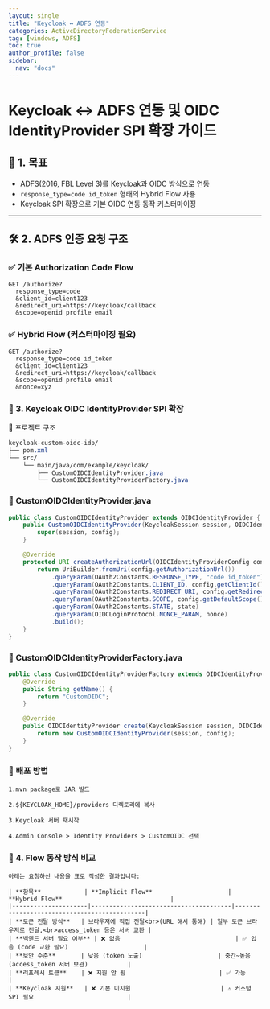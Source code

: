 ```yaml
---
layout: single
title: "Keycloak ↔ ADFS 연동"
categories: ActivcDirectoryFederationService
tag: [windows, ADFS]
toc: true
author_profile: false
sidebar:
  nav: "docs"
---
```


# Keycloak ↔ ADFS 연동 및 OIDC IdentityProvider SPI 확장 가이드

## 🔧 1. 목표

- ADFS(2016, FBL Level 3)를 Keycloak과 OIDC 방식으로 연동
- `response_type=code id_token` 형태의 Hybrid Flow 사용
- Keycloak SPI 확장으로 기본 OIDC 연동 동작 커스터마이징

---

## 🛠️ 2. ADFS 인증 요청 구조

### ✅ 기본 Authorization Code Flow
```http
GET /authorize?
  response_type=code
  &client_id=client123
  &redirect_uri=https://keycloak/callback
  &scope=openid profile email
```

### ✅ Hybrid Flow (커스터마이징 필요)
```http
GET /authorize?
  response_type=code id_token
  &client_id=client123
  &redirect_uri=https://keycloak/callback
  &scope=openid profile email
  &nonce=xyz
```

### 🧩 3. Keycloak OIDC IdentityProvider SPI 확장
📁 프로젝트 구조
```CSS
keycloak-custom-oidc-idp/
├── pom.xml
└── src/
    └── main/java/com/example/keycloak/
        ├── CustomOIDCIdentityProvider.java
        └── CustomOIDCIdentityProviderFactory.java
```

### 📄 CustomOIDCIdentityProvider.java
```java
public class CustomOIDCIdentityProvider extends OIDCIdentityProvider {
    public CustomOIDCIdentityProvider(KeycloakSession session, OIDCIdentityProviderConfig config) {
        super(session, config);
    }

    @Override
    protected URI createAuthorizationUrl(OIDCIdentityProviderConfig config, String state, String nonce) {
        return UriBuilder.fromUri(config.getAuthorizationUrl())
            .queryParam(OAuth2Constants.RESPONSE_TYPE, "code id_token")  // Hybrid Flow 적용
            .queryParam(OAuth2Constants.CLIENT_ID, config.getClientId())
            .queryParam(OAuth2Constants.REDIRECT_URI, config.getRedirectUrl())
            .queryParam(OAuth2Constants.SCOPE, config.getDefaultScope())
            .queryParam(OAuth2Constants.STATE, state)
            .queryParam(OIDCLoginProtocol.NONCE_PARAM, nonce)
            .build();
    }
}
```

### 📄 CustomOIDCIdentityProviderFactory.java
```java
public class CustomOIDCIdentityProviderFactory extends OIDCIdentityProviderFactory {
    @Override
    public String getName() {
        return "CustomOIDC";
    }

    @Override
    public OIDCIdentityProvider create(KeycloakSession session, OIDCIdentityProviderConfig config) {
        return new CustomOIDCIdentityProvider(session, config);
    }
}
```

### 🧪 배포 방법
```
1.mvn package로 JAR 빌드

2.${KEYCLOAK_HOME}/providers 디렉토리에 복사

3.Keycloak 서버 재시작

4.Admin Console > Identity Providers > CustomOIDC 선택
```

### 🔐 4. Flow 동작 방식 비교
```
아래는 요청하신 내용을 표로 작성한 결과입니다:

| **항목**            | **Implicit Flow**                     | **Hybrid Flow**                              |
|---------------------|---------------------------------------|---------------------------------------------|
| **토큰 전달 방식**   | 브라우저에 직접 전달<br>(URL 해시 통해) | 일부 토큰 브라우저로 전달,<br>access_token 등은 서버 교환 |
| **백엔드 서버 필요 여부** | ❌ 없음                                | ✅ 있음 (code 교환 필요)                     |
| **보안 수준**       | 낮음 (token 노출)                     | 중간~높음 (access_token 서버 보관)           |
| **리프레시 토큰**    | ❌ 지원 안 됨                          | ✅ 가능                                     |
| **Keycloak 지원**   | ❌ 기본 미지원                         | ⚠️ 커스텀 SPI 필요                          |

```